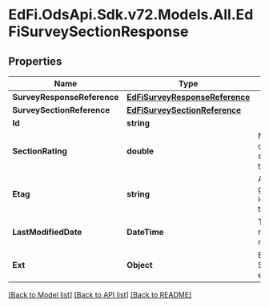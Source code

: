 # EdFi.OdsApi.Sdk.v72.Models.All.EdFiSurveySectionResponse

## Properties

Name | Type | Description | Notes
------------ | ------------- | ------------- | -------------
**SurveyResponseReference** | [**EdFiSurveyResponseReference**](EdFiSurveyResponseReference.md) |  | 
**SurveySectionReference** | [**EdFiSurveySectionReference**](EdFiSurveySectionReference.md) |  | 
**Id** | **string** |  | [optional] 
**SectionRating** | **double** | Numeric rating computed from the survey responses for the section. | [optional] 
**Etag** | **string** | A unique system-generated value that identifies the version of the resource. | [optional] 
**LastModifiedDate** | **DateTime** | The date and time the resource was last modified. | [optional] 
**Ext** | **Object** | Extensions to the SurveySectionResponse entity. | [optional] 

[[Back to Model list]](../../README.md#documentation-for-models) [[Back to API list]](../../README.md#documentation-for-api-endpoints) [[Back to README]](../../README.md)

